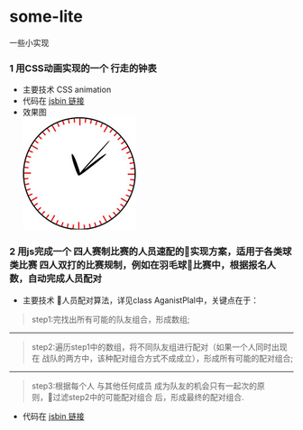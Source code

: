 # some-lite
一些小实现
### 1 用CSS动画实现的一个 行走的钟表
* 主要技术 CSS animation
* 代码在 [jsbin 链接](http://jsbin.com/sujocexuyi/edit?html,css,js,output)
* 效果图<br/>
![](./clock.png)
### 2 用js完成一个 四人赛制比赛的人员速配的实现方案，适用于各类球类比赛 四人双打的比赛规制，例如在羽毛球比赛中，根据报名人数，自动完成人员配对
* 主要技术 人员配对算法，详见class AganistPlal中，关键点在于：
> step1:完找出所有可能的队友组合，形成数组;<br>
***
> step2:遍历step1中的数组，将不同队友组进行配对（如果一个人同时出现在 战队的两方中，该种配对组合方式不成成立），形成所有可能的配对组合;<br>
***
> step3:根据每个人 与其他任何成员 成为队友的机会只有一起次的原则，过滤step2中的可能配对组合 后，形成最终的配对组合.<br>
* 代码在 [jsbin 链接](http://jsbin.com/nulowobazu/1/edit?html,js,console,output)
